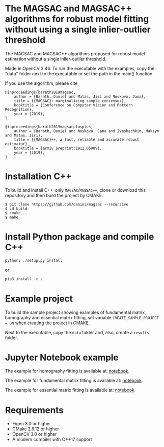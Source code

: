 # The MAGSAC and MAGSAC++ algorithms for robust model fitting without using a single inlier-outlier threshold

The MAGSAC and MAGSAC++ algorithms proposed for robust model estimation without a single inlier-outlier threshold.

Made in OpenCV 3.46.
To run the executable with the examples, copy the "data" folder next to the executable or set the path in the main() function.


If you use the algorithm, please cite

```
@inproceedings{barath2019magsac,
	author = {Barath, Daniel and Matas, Jiri and Noskova, Jana},
	title = {{MAGSAC}: marginalizing sample consensus},
	booktitle = {Conference on Computer Vision and Pattern Recognition},
	year = {2019},
}

@inproceedings{barath2019magsacplusplus,
	author = {Barath, Daniel and Noskova, Jana and Ivashechkin, Maksym and Matas, Jiri},
	title = {{MAGSAC}++, a fast, reliable and accurate robust estimator},
	booktitle = {arXiv preprint:1912.05909},
	year = {2019},
}

```

# Installation C++

To build and install C++-only `MAGSAC`/`MAGSAC++`, clone or download this repository and then build the project by CMAKE. 
```shell
$ git clone https://github.com/danini/magsac --recursive
$ cd build
$ cmake ..
$ make
```

# Install Python package and compile C++

```bash
python3 ./setup.py install
```

or

```bash
pip3 install -e .
```

# Example project

To build the sample project showing examples of fundamental matrix, homography and essential matrix fitting, set variable `CREATE_SAMPLE_PROJECT = ON` when creating the project in CMAKE. 

Next to the executable, copy the `data` folder and, also, create a `results` folder. 

# Jupyter Notebook example

The example for homography fitting is available at: [notebook](examples/example_homography.ipynb).

The example for fundamental matrix fitting is available at: [notebook](examples/example_fundamental_matrix.ipynb).

The example for essential matrix fitting is available at: [notebook](examples/example_essential_matrix.ipynb).

# Requirements

- Eigen 3.0 or higher
- CMake 2.8.12 or higher
- OpenCV 3.0 or higher
- A modern compiler with C++17 support

